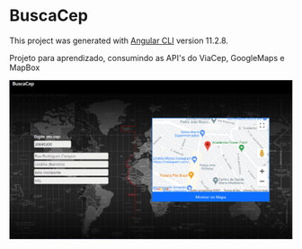 # BuscaCep

This project was generated with [Angular CLI](https://github.com/angular/angular-cli) version 11.2.8.

Projeto para aprendizado, consumindo as API's do ViaCep, GoogleMaps e MapBox

<img src="https://github.com/viinioliveira/source_icons/blob/main/BuscaCep.PNG">
